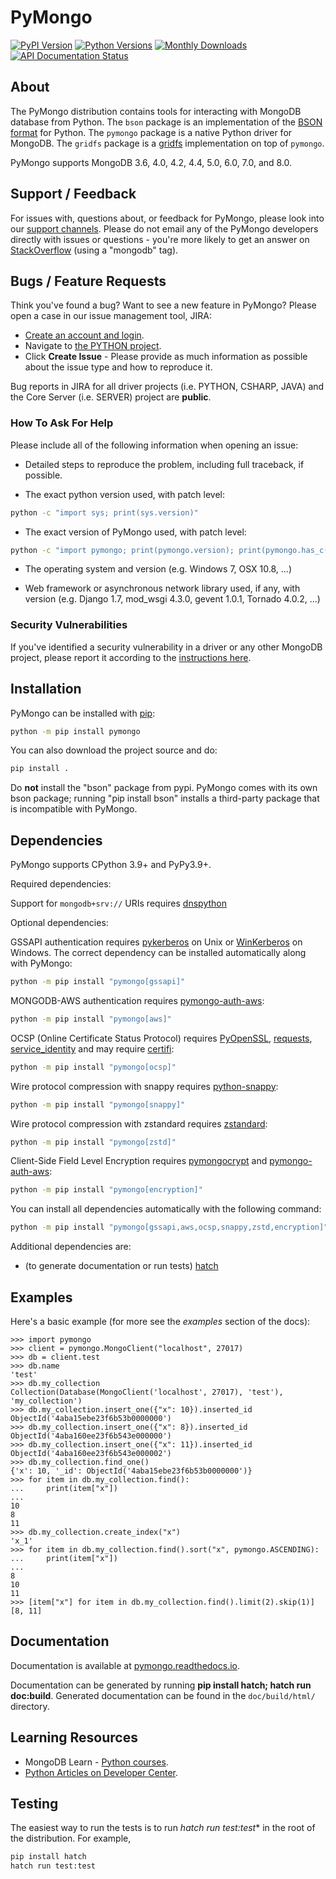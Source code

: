 # PyMongo

[![PyPI Version](https://img.shields.io/pypi/v/pymongo)](https://pypi.org/project/pymongo)
[![Python Versions](https://img.shields.io/pypi/pyversions/pymongo)](https://pypi.org/project/pymongo)
[![Monthly Downloads](https://static.pepy.tech/badge/pymongo/month)](https://pepy.tech/project/pymongo)
[![API Documentation Status](https://readthedocs.org/projects/pymongo/badge/?version=stable)](http://pymongo.readthedocs.io/en/stable/api?badge=stable)

## About

The PyMongo distribution contains tools for interacting with MongoDB
database from Python. The `bson` package is an implementation of the
[BSON format](http://bsonspec.org) for Python. The `pymongo` package is
a native Python driver for MongoDB. The `gridfs` package is a
[gridfs](https://github.com/mongodb/specifications/blob/master/source/gridfs/gridfs-spec.rst/)
implementation on top of `pymongo`.

PyMongo supports MongoDB 3.6, 4.0, 4.2, 4.4, 5.0, 6.0, 7.0, and 8.0.

## Support / Feedback

For issues with, questions about, or feedback for PyMongo, please look
into our [support channels](https://support.mongodb.com/welcome). Please
do not email any of the PyMongo developers directly with issues or
questions - you're more likely to get an answer on
[StackOverflow](https://stackoverflow.com/questions/tagged/mongodb)
(using a "mongodb" tag).

## Bugs / Feature Requests

Think you've found a bug? Want to see a new feature in PyMongo? Please
open a case in our issue management tool, JIRA:

-   [Create an account and login](https://jira.mongodb.org).
-   Navigate to [the PYTHON
    project](https://jira.mongodb.org/browse/PYTHON).
-   Click **Create Issue** - Please provide as much information as
    possible about the issue type and how to reproduce it.

Bug reports in JIRA for all driver projects (i.e. PYTHON, CSHARP, JAVA)
and the Core Server (i.e. SERVER) project are **public**.

### How To Ask For Help

Please include all of the following information when opening an issue:

-   Detailed steps to reproduce the problem, including full traceback,
    if possible.

-   The exact python version used, with patch level:

```bash
python -c "import sys; print(sys.version)"
```

-   The exact version of PyMongo used, with patch level:

```bash
python -c "import pymongo; print(pymongo.version); print(pymongo.has_c())"
```

-   The operating system and version (e.g. Windows 7, OSX 10.8, ...)

-   Web framework or asynchronous network library used, if any, with
    version (e.g. Django 1.7, mod_wsgi 4.3.0, gevent 1.0.1, Tornado
    4.0.2, ...)

### Security Vulnerabilities

If you've identified a security vulnerability in a driver or any other
MongoDB project, please report it according to the [instructions
here](https://www.mongodb.com/docs/manual/tutorial/create-a-vulnerability-report/).

## Installation

PyMongo can be installed with [pip](http://pypi.python.org/pypi/pip):

```bash
python -m pip install pymongo
```

You can also download the project source and do:

```bash
pip install .
```

Do **not** install the "bson" package from pypi. PyMongo comes with
its own bson package; running "pip install bson" installs a third-party
package that is incompatible with PyMongo.

## Dependencies

PyMongo supports CPython 3.9+ and PyPy3.9+.

Required dependencies:

Support for `mongodb+srv://` URIs requires [dnspython](https://pypi.python.org/pypi/dnspython)

Optional dependencies:

GSSAPI authentication requires
[pykerberos](https://pypi.python.org/pypi/pykerberos) on Unix or
[WinKerberos](https://pypi.python.org/pypi/winkerberos) on Windows. The
correct dependency can be installed automatically along with PyMongo:

```bash
python -m pip install "pymongo[gssapi]"
```

MONGODB-AWS authentication requires
[pymongo-auth-aws](https://pypi.org/project/pymongo-auth-aws/):

```bash
python -m pip install "pymongo[aws]"
```

OCSP (Online Certificate Status Protocol) requires
[PyOpenSSL](https://pypi.org/project/pyOpenSSL/),
[requests](https://pypi.org/project/requests/),
[service_identity](https://pypi.org/project/service_identity/) and may
require [certifi](https://pypi.python.org/pypi/certifi):

```bash
python -m pip install "pymongo[ocsp]"
```

Wire protocol compression with snappy requires
[python-snappy](https://pypi.org/project/python-snappy):

```bash
python -m pip install "pymongo[snappy]"
```

Wire protocol compression with zstandard requires
[zstandard](https://pypi.org/project/zstandard):

```bash
python -m pip install "pymongo[zstd]"
```

Client-Side Field Level Encryption requires
[pymongocrypt](https://pypi.org/project/pymongocrypt/) and
[pymongo-auth-aws](https://pypi.org/project/pymongo-auth-aws/):

```bash
python -m pip install "pymongo[encryption]"
```
You can install all dependencies automatically with the following
command:

```bash
python -m pip install "pymongo[gssapi,aws,ocsp,snappy,zstd,encryption]"
```

Additional dependencies are:

-   (to generate documentation or run tests)
    [hatch](https://hatch.pypa.io/dev/)

## Examples

Here's a basic example (for more see the *examples* section of the
docs):

```pycon
>>> import pymongo
>>> client = pymongo.MongoClient("localhost", 27017)
>>> db = client.test
>>> db.name
'test'
>>> db.my_collection
Collection(Database(MongoClient('localhost', 27017), 'test'), 'my_collection')
>>> db.my_collection.insert_one({"x": 10}).inserted_id
ObjectId('4aba15ebe23f6b53b0000000')
>>> db.my_collection.insert_one({"x": 8}).inserted_id
ObjectId('4aba160ee23f6b543e000000')
>>> db.my_collection.insert_one({"x": 11}).inserted_id
ObjectId('4aba160ee23f6b543e000002')
>>> db.my_collection.find_one()
{'x': 10, '_id': ObjectId('4aba15ebe23f6b53b0000000')}
>>> for item in db.my_collection.find():
...     print(item["x"])
...
10
8
11
>>> db.my_collection.create_index("x")
'x_1'
>>> for item in db.my_collection.find().sort("x", pymongo.ASCENDING):
...     print(item["x"])
...
8
10
11
>>> [item["x"] for item in db.my_collection.find().limit(2).skip(1)]
[8, 11]
```

## Documentation

Documentation is available at
[pymongo.readthedocs.io](https://pymongo.readthedocs.io/en/stable/).

Documentation can be generated by running **pip install hatch; hatch run doc:build**. Generated
documentation can be found in the `doc/build/html/` directory.

## Learning Resources

- MongoDB Learn - [Python
courses](https://learn.mongodb.com/catalog?labels=%5B%22Language%22%5D&values=%5B%22Python%22%5D).
- [Python Articles on Developer
Center](https://www.mongodb.com/developer/languages/python/).

## Testing

The easiest way to run the tests is to run *hatch run test:test** in the root
of the distribution. For example,

```bash
pip install hatch
hatch run test:test
```

